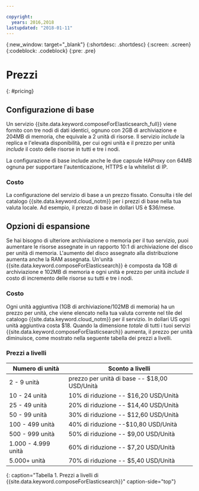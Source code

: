 ```yaml
---

copyright:
  years: 2016,2018
lastupdated: "2018-01-11"
---
```


{:new_window: target="_blank"}
{:shortdesc: .shortdesc}
{:screen: .screen}
{:codeblock: .codeblock}
{:pre: .pre}

# Prezzi
{: #pricing}

## Configurazione di base
Un servizio {{site.data.keyword.composeForElasticsearch_full}} viene fornito con tre nodi di dati identici, ognuno con 2GB di archiviazione e 204MB di memoria, che equivale a 2 unità di risorse. Il servizio _include_ la replica e l'elevata disponibilità, per cui ogni unità e il prezzo per unità _include_ il costo delle risorse in tutti e tre i nodi.

La configurazione di base include anche le due capsule HAProxy con 64MB ognuna per supportare l'autenticazione, HTTPS e la whitelist di IP. 

### Costo
La configurazione del servizio di base a un prezzo fissato. Consulta i tile del catalogo {{site.data.keyword.cloud_notm}} per i prezzi di base nella tua valuta locale. Ad esempio, il prezzo di base in dollari US è $36/mese.


## Opzioni di espansione 
Se hai bisogno di ulteriore archiviazione o memoria per il tuo servizio, puoi aumentare le risorse assegnate in un rapporto 10:1 di archiviazione del disco per unità di memoria. L'aumento del disco assegnato alla distribuzione aumenta anche la RAM assegnata. Un'unità {{site.data.keyword.composeForElasticsearch}} è composta da 1GB di archiviazione e 102MB di memoria e ogni unità e prezzo per unità _include_ il costo di incremento delle risorse su tutti e tre i nodi.

### Costo
Ogni unità aggiuntiva (1GB di archiviazione/102MB di memoria) ha un prezzo per unità, che viene elencato nella tua valuta corrente nel tile del catalogo {{site.data.keyword.cloud_notm}} per il servizio. In dollari US ogni unità aggiuntiva costa $18. Quando la dimensione _totale_ di tutti i tuoi servizi {{site.data.keyword.composeForElasticsearch}} aumenta, il prezzo per unità diminuisce, come mostrato nella seguente tabella dei prezzi a livelli.

### Prezzi a livelli
Numero di unità |Sconto a livelli 
----------|-----------
2 - 9 unità|prezzo per unità di base -- $18,00 USD/Unità
10 - 24 unità|10% di riduzione -- $16,20 USD/Unità
25 - 49 unità|20% di riduzione -- $14,40 USD/Unità
50 - 99 unità|30% di riduzione -- $12,60 USD/Unità
100 - 499 unità|40% di riduzione --$10,80 USD/Unità
500 - 999 unità|50% di riduzione -- $9,00 USD/Unità
1.000 - 4.999 unità|60% di riduzione -- $7,20 USD/Unità
5.000+ unità|70% di riduzione -- $5,40 USD/Unità
{: caption="Tabella 1. Prezzi a livelli di {{site.data.keyword.composeForElasticsearch}}" caption-side="top"}


